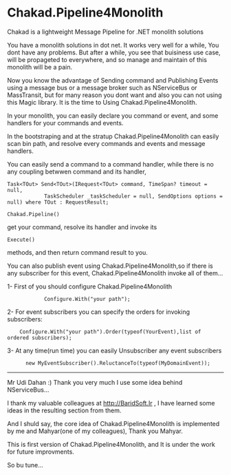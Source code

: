 # Chakad.Pipeline4Monolith
Chakad is a lightweight Message Pipeline for .NET monolith solutions

You have a monolith solutions in dot net. It works very well for a while, You dont have any problems.
But after a while, you see that buisiness use case, will be propageted to everywhere, and so manage and maintain of 
this monolith will be a pain.

Now you know the advantage of Sending command and Publishing Events using a message bus or a message broker such as NServiceBus
or MassTransit, but for many reason you dont want and also you can not using this Magic library.
It is the time to Using Chakad.Pipeline4Monolith.

In your monolith, you can easily declare you command or event, and some handlers for your commands and events.

In the bootstraping and at the stratup Chakad.Pipeline4Monolith can easily scan bin path, and resolve every commands and events and 
message handlers.

You can easily send a command to a command handler, while there is no any coupling betwwen command and its handler,
```
Task<TOut> Send<TOut>(IRequest<TOut> command, TimeSpan? timeout = null,
            TaskScheduler _taskScheduler = null, SendOptions options = null) where TOut : RequestResult;
```         
```
Chakad.Pipeline()
```
get your command, resolve its handler and invoke its
```
Execute()
```
methods, and then return command result to you.

You can also publish event using Chakad.Pipeline4Monolith,so if there is any subscriber for this event, Chakad.Pipeline4Monolith
invoke all of them...

1- First of you should configure Chakad.Pipeline4Monolith
```
            Configure.With("your path");
```
2- For event subscribers you can specify the orders for invoking subscribers:
 ```
     Configure.With("your path").Order(typeof(YourEvent),list of ordered subscribers);
 ```
3- At any time(run time) you can easily Unsubscriber any event subscribers
   ```
         new MyEventSubscriber().ReluctanceTo(typeof(MyDomainEvent));
```            
-----------------------------------------------------
Mr Udi Dahan :) Thank you very much 
I use some idea behind NServiceBus...

I thank my valuable colleagues at http://BaridSoft.Ir , I have learned some ideas in the resulting section from them.

And I shuld say, the core idea of Chakad.Pipeline4Monolith is implemented by me and Mahyar(one of my colleagues),
Thank you Mahyar.

This is first version of Chakad.Pipeline4Monolith, and It is under the work for future improvments.

So bu tune...
